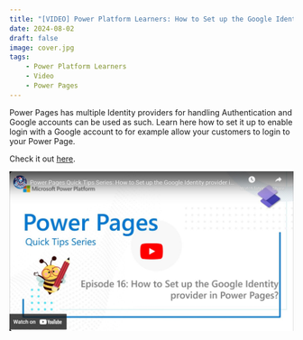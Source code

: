 ```yaml
---
title: "[VIDEO] Power Platform Learners: How to Set up the Google Identity provider in Power Pages?"
date: 2024-08-02
draft: false
image: cover.jpg
tags: 
    - Power Platform Learners
    - Video
    - Power Pages
---
```


Power Pages has multiple Identity providers for handling Authentication and Google accounts can be used as such. Learn here how to set it up to enable login with a Google account to for example allow your customers to login to your Power Page.

Check it out [here](https://youtu.be/dgjgPMHuGVk).

[![](video.jpg)](https://youtu.be/dgjgPMHuGVk)